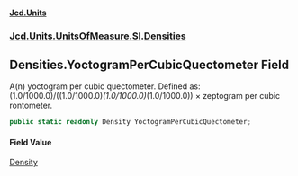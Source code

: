 #### [Jcd.Units](index.md 'index')
### [Jcd.Units.UnitsOfMeasure.SI](Jcd.Units.UnitsOfMeasure.SI.md 'Jcd.Units.UnitsOfMeasure.SI').[Densities](Densities.md 'Jcd.Units.UnitsOfMeasure.SI.Densities')

## Densities.YoctogramPerCubicQuectometer Field

A(n) yoctogram per cubic quectometer. Defined as: (1.0/1000.0)/((1.0/1000.0)*(1.0/1000.0)*(1.0/1000.0)) × zeptogram per cubic rontometer.

```csharp
public static readonly Density YoctogramPerCubicQuectometer;
```

#### Field Value
[Density](Density.md 'Jcd.Units.UnitTypes.Density')